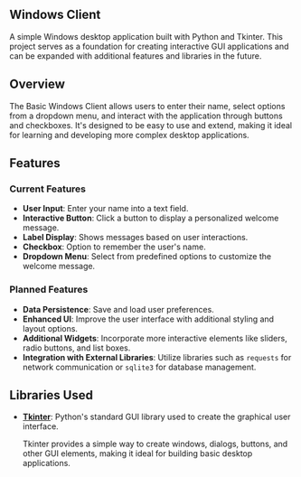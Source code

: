 ## Windows Client

A simple Windows desktop application built with Python and Tkinter. This project serves as a foundation for creating interactive GUI applications and can be expanded with additional features and libraries in the future.

## Overview

The Basic Windows Client allows users to enter their name, select options from a dropdown menu, and interact with the application through buttons and checkboxes. It's designed to be easy to use and extend, making it ideal for learning and developing more complex desktop applications.

## Features

### Current Features

- **User Input**: Enter your name into a text field.
- **Interactive Button**: Click a button to display a personalized welcome message.
- **Label Display**: Shows messages based on user interactions.
- **Checkbox**: Option to remember the user's name.
- **Dropdown Menu**: Select from predefined options to customize the welcome message.

### Planned Features

- **Data Persistence**: Save and load user preferences.
- **Enhanced UI**: Improve the user interface with additional styling and layout options.
- **Additional Widgets**: Incorporate more interactive elements like sliders, radio buttons, and list boxes.
- **Integration with External Libraries**: Utilize libraries such as `requests` for network communication or `sqlite3` for database management.

## Libraries Used

- **[Tkinter](https://docs.python.org/3/library/tkinter.html)**: Python's standard GUI library used to create the graphical user interface.

  Tkinter provides a simple way to create windows, dialogs, buttons, and other GUI elements, making it ideal for building basic desktop applications.
